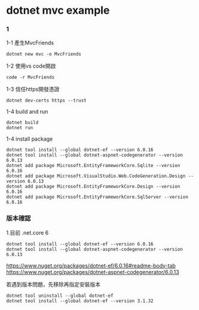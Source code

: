 # dotnet mvc example 


### 1

1-1 產生MvcFriends
```
dotnet new mvc -o MvcFriends
```

1-2 使用vs code開啟
```
code -r MvcFriends
```

1-3 信任https開發憑證
```
dotnet dev-certs https --trust
```

1-4 build and run
```
dotnet build
dotnet run
```


1-4 install package
```
dotnet tool install --global dotnet-ef --version 6.0.16
dotnet tool install --global dotnet-aspnet-codegenerator --version 6.0.13
dotnet add package Microsoft.EntityFrameworkCore.Sqlite --version 6.0.16
dotnet add package Microsoft.VisualStudio.Web.CodeGeneration.Design --version 6.0.13
dotnet add package Microsoft.EntityFrameworkCore.Design --version 6.0.16
dotnet add package Microsoft.EntityFrameworkCore.SqlServer --version 6.0.16
```

### 版本確認

1.目前 .net.core 6
```
dotnet tool install --global dotnet-ef --version 6.0.16
dotnet tool install --global dotnet-aspnet-codegenerator --version 6.0.13
```

https://www.nuget.org/packages/dotnet-ef/6.0.16#readme-body-tab
https://www.nuget.org/packages/dotnet-aspnet-codegenerator/6.0.13


若遇到版本問題，先移除再指定安裝版本
```
dotnet tool uninstall --global dotnet-ef
dotnet tool install --global dotnet-ef --version 3.1.32
```